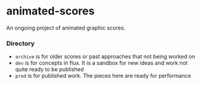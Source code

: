 # animated-scores

An ongoing project of animated graphic scores.

### Directory
- `archive` is for older scores or past approaches that not being worked on
- `dev` is for concepts in flux. It is a sandbox for new ideas and work not quite ready to be published
- `prod` is for published work. The pieces here are ready for performance
